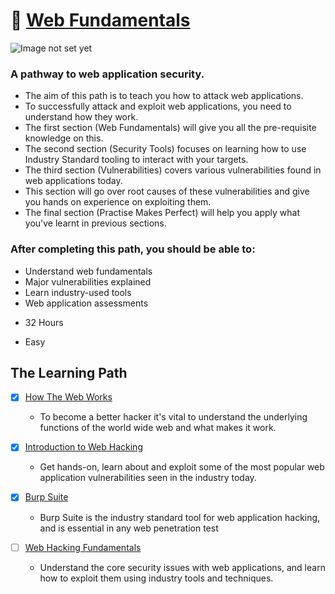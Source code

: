 # 🔰 [Web Fundamentals](https://tryhackme.com/path-action/web/join)

![Image not set yet](https://assets.tryhackme.com/img/paths/web.jpg)

### A pathway to web application security.
- The aim of this path is to teach you how to attack web applications. 
- To successfully attack and exploit web applications, you need to understand how they work. 
- The first section (Web Fundamentals) will give you all the pre-requisite knowledge on this. 
- The second section (Security Tools) focuses on learning how to use Industry Standard tooling to interact with your targets. 
- The third section (Vulnerabilities) covers various vulnerabilities found in web applications today. 
- This section will go over root causes of these vulnerabilities and give you hands on experience on exploiting them.
- The final section (Practise Makes Perfect) will help you apply what you've learnt in previous sections.

### After completing this path, you should be able to:
*   Understand web fundamentals
*   Major vulnerabilities explained
*   Learn industry-used tools
*   Web application assessments

- 32 Hours

- Easy

## The Learning Path

- [x] [How The Web Works](how%20the%20web%20works)
  - To become a better hacker it's vital to understand the underlying functions of the world wide web and what makes it work.

- [x] [Introduction to Web Hacking](introduction-to-web-hacking)
  - Get hands-on, learn about and exploit some of the most popular web application vulnerabilities seen in the industry today.

- [x] [Burp Suite](Burp%20Suite)
  - Burp Suite is the industry standard tool for web application hacking, and is essential in any web penetration test

- [ ] [Web Hacking Fundamentals](web%20hacking%20fundamentals)
  - Understand the core security issues with web applications, and learn how to exploit them using industry tools and techniques.

    
